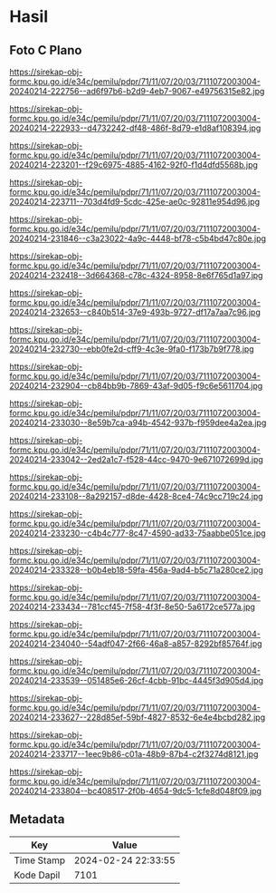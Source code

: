 # Hasil

## Foto C Plano

https://sirekap-obj-formc.kpu.go.id/e34c/pemilu/pdpr/71/11/07/20/03/7111072003004-20240214-222756--ad6f97b6-b2d9-4eb7-9067-e49756315e82.jpg

https://sirekap-obj-formc.kpu.go.id/e34c/pemilu/pdpr/71/11/07/20/03/7111072003004-20240214-222933--d4732242-df48-486f-8d79-e1d8af108394.jpg

https://sirekap-obj-formc.kpu.go.id/e34c/pemilu/pdpr/71/11/07/20/03/7111072003004-20240214-223201--f29c6975-4885-4162-92f0-f1d4dfd5568b.jpg

https://sirekap-obj-formc.kpu.go.id/e34c/pemilu/pdpr/71/11/07/20/03/7111072003004-20240214-223711--703d4fd9-5cdc-425e-ae0c-92811e954d96.jpg

https://sirekap-obj-formc.kpu.go.id/e34c/pemilu/pdpr/71/11/07/20/03/7111072003004-20240214-231846--c3a23022-4a9c-4448-bf78-c5b4bd47c80e.jpg

https://sirekap-obj-formc.kpu.go.id/e34c/pemilu/pdpr/71/11/07/20/03/7111072003004-20240214-232418--3d664368-c78c-4324-8958-8e6f765d1a97.jpg

https://sirekap-obj-formc.kpu.go.id/e34c/pemilu/pdpr/71/11/07/20/03/7111072003004-20240214-232653--c840b514-37e9-493b-9727-df17a7aa7c96.jpg

https://sirekap-obj-formc.kpu.go.id/e34c/pemilu/pdpr/71/11/07/20/03/7111072003004-20240214-232730--ebb0fe2d-cff9-4c3e-9fa0-f173b7b9f778.jpg

https://sirekap-obj-formc.kpu.go.id/e34c/pemilu/pdpr/71/11/07/20/03/7111072003004-20240214-232904--cb84bb9b-7869-43af-9d05-f9c6e5611704.jpg

https://sirekap-obj-formc.kpu.go.id/e34c/pemilu/pdpr/71/11/07/20/03/7111072003004-20240214-233030--8e59b7ca-a94b-4542-937b-f959dee4a2ea.jpg

https://sirekap-obj-formc.kpu.go.id/e34c/pemilu/pdpr/71/11/07/20/03/7111072003004-20240214-233042--2ed2a1c7-f528-44cc-9470-9e671072699d.jpg

https://sirekap-obj-formc.kpu.go.id/e34c/pemilu/pdpr/71/11/07/20/03/7111072003004-20240214-233108--8a292157-d8de-4428-8ce4-74c9cc719c24.jpg

https://sirekap-obj-formc.kpu.go.id/e34c/pemilu/pdpr/71/11/07/20/03/7111072003004-20240214-233230--c4b4c777-8c47-4590-ad33-75aabbe051ce.jpg

https://sirekap-obj-formc.kpu.go.id/e34c/pemilu/pdpr/71/11/07/20/03/7111072003004-20240214-233328--b0b4eb18-59fa-456a-9ad4-b5c71a280ce2.jpg

https://sirekap-obj-formc.kpu.go.id/e34c/pemilu/pdpr/71/11/07/20/03/7111072003004-20240214-233434--781ccf45-7f58-4f3f-8e50-5a6172ce577a.jpg

https://sirekap-obj-formc.kpu.go.id/e34c/pemilu/pdpr/71/11/07/20/03/7111072003004-20240214-234040--54adf047-2f66-46a8-a857-8292bf85764f.jpg

https://sirekap-obj-formc.kpu.go.id/e34c/pemilu/pdpr/71/11/07/20/03/7111072003004-20240214-233539--051485e6-26cf-4cbb-91bc-4445f3d905d4.jpg

https://sirekap-obj-formc.kpu.go.id/e34c/pemilu/pdpr/71/11/07/20/03/7111072003004-20240214-233627--228d85ef-59bf-4827-8532-6e4e4bcbd282.jpg

https://sirekap-obj-formc.kpu.go.id/e34c/pemilu/pdpr/71/11/07/20/03/7111072003004-20240214-233717--1eec9b86-c01a-48b9-87b4-c2f3274d8121.jpg

https://sirekap-obj-formc.kpu.go.id/e34c/pemilu/pdpr/71/11/07/20/03/7111072003004-20240214-233804--bc408517-2f0b-4654-9dc5-1cfe8d048f09.jpg


## Metadata

| Key        | Value               |
| ---------- | ------------------- |
| Time Stamp | 2024-02-24 22:33:55 |
| Kode Dapil | 7101                |



